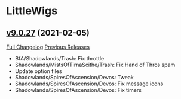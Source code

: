 # LittleWigs

## [v9.0.27](https://github.com/BigWigsMods/LittleWigs/tree/v9.0.27) (2021-02-05)
[Full Changelog](https://github.com/BigWigsMods/LittleWigs/compare/v9.0.26...v9.0.27) [Previous Releases](https://github.com/BigWigsMods/LittleWigs/releases)

- BfA/Shadowlands/Trash: Fix throttle  
- Shadowlands/MistsOfTirnaScithe/Trash: Fix Hand of Thros spam  
- Update option files  
- Shadowlands/SpiresOfAscension/Devos: Tweak  
- Shadowlands/SpiresOfAscension/Devos: Fix message icons  
- Shadowlands/SpiresOfAscension/Devos: Fix timers  
